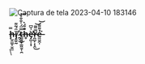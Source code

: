 ![Captura de tela 2023-04-10 183146](https://user-images.githubusercontent.com/58229792/231003130-1811f50c-cec5-45a4-9a19-0ee1b946e1f9.png)
### ḩ̶̮̼͇͓̫̭̼̿ǐ̸̡͈̮̰̈́͂͌ ̷̭͔̍͜t̴̳̱͈̞͚͖̱̜̯̿̈́͐̐̐̊͝h̶̥̄͊̃́̀è̶̡̛̻͎͓̣͑̈͆͘r̵̯̻̙̦̟̭̿͂̃̚͜͝ẻ̶͖͖̭͎͌͌́͘͝
\
<!--
**r-borgess/r-borgess** is a ✨ _special_ ✨ repository because its `README.md` (this file) appears on your GitHub profile.

Here are some ideas to get you started:

- 🔭 I’m currently working on ...
- 🌱 I’m currently learning ...
- 👯 I’m looking to collaborate on ...
- 🤔 I’m looking for help with ...
- 💬 Ask me about ...
- 📫 How to reach me: ...
- 😄 Pronouns: ...
- ⚡ Fun fact: ...
-->
